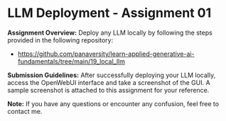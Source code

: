 # LLM Deployment - Assignment 01

**Assignment Overview:**
Deploy any LLM locally by following the steps provided in the following repository:
- https://github.com/panaversity/learn-applied-generative-ai-fundamentals/tree/main/19_local_llm

**Submission Guidelines:**
After successfully deploying your LLM locally, access the OpenWebUI interface and take a screenshot of the GUI. A sample screenshot is attached to this assignment for your reference.

**Note:**
If you have any questions or encounter any confusion, feel free to contact me.